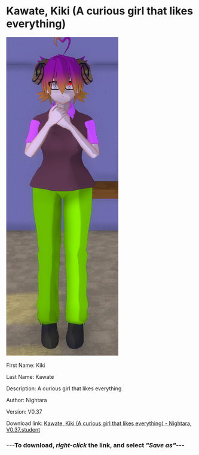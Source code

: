 # Kawate, Kiki (A curious girl that likes everything)

<img src = "https://raw.githubusercontent.com/Arbiter1223/Daigaku-Gurashi-Custom-Students/master/Students/Files/Kawate%2C%20Kiki%20(A%20curious%20girl%20that%20likes%20everything).png">

First Name: Kiki

Last Name: Kawate

Description: A curious girl that likes everything

Author: Nightara

Version: V0.37

Download link: <a href="https://raw.githubusercontent.com/Arbiter1223/Daigaku-Gurashi-Custom-Students/master/Students/Files/Kawate%2C%20Kiki%20(A%20curious%20girl%20that%20likes%20everything)%20-%20Nightara%2C%20V0.37.student">Kawate, Kiki (A curious girl that likes everything) - Nightara, V0.37.student</a>

### ---**To download, _right-click_ the link, and select _"Save as"_**---
